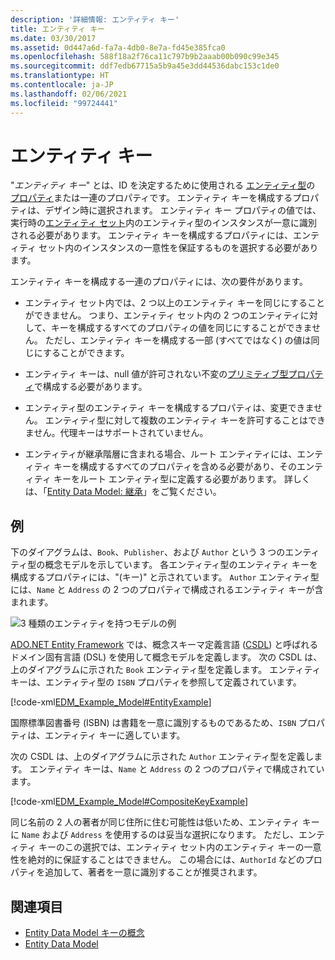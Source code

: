 ```yaml
---
description: '詳細情報: エンティティ キー'
title: エンティティ キー
ms.date: 03/30/2017
ms.assetid: 0d447a6d-fa7a-4db0-8e7a-fd45e385fca0
ms.openlocfilehash: 588f18a2f76ca11c797b9b2aaab00b090c99e345
ms.sourcegitcommit: ddf7edb67715a5b9a45e3dd44536dabc153c1de0
ms.translationtype: HT
ms.contentlocale: ja-JP
ms.lasthandoff: 02/06/2021
ms.locfileid: "99724441"
---
```

# <a name="entity-key"></a>エンティティ キー

"*エンティティ キー*" とは、ID を決定するために使用される [エンティティ型](entity-type.md)の [プロパティ](property.md)または一連のプロパティです。 エンティティ キーを構成するプロパティは、デザイン時に選択されます。 エンティティ キー プロパティの値では、実行時の[エンティティ セット](entity-set.md)内のエンティティ型のインスタンスが一意に識別される必要があります。 エンティティ キーを構成するプロパティには、エンティティ セット内のインスタンスの一意性を保証するものを選択する必要があります。  
  
 エンティティ キーを構成する一連のプロパティには、次の要件があります。  
  
- エンティティ セット内では、2 つ以上のエンティティ キーを同じにすることができません。 つまり、エンティティ セット内の 2 つのエンティティに対して、キーを構成するすべてのプロパティの値を同じにすることができません。 ただし、エンティティ キーを構成する一部 (すべてではなく) の値は同じにすることができます。  
  
- エンティティ キーは、null 値が許可されない不変の[プリミティブ型プロパティ](entity-data-model-primitive-data-types.md)で構成する必要があります。  
  
- エンティティ型のエンティティ キーを構成するプロパティは、変更できません。 エンティティ型に対して複数のエンティティ キーを許可することはできません。代理キーはサポートされていません。  
  
- エンティティが継承階層に含まれる場合、ルート エンティティには、エンティティ キーを構成するすべてのプロパティを含める必要があり、そのエンティティ キーをルート エンティティ型に定義する必要があります。 詳しくは、「[Entity Data Model: 継承](entity-data-model-inheritance.md)」をご覧ください。  
  
## <a name="example"></a>例  

 下のダイアグラムは、`Book`、`Publisher`、および `Author` という 3 つのエンティティ型の概念モデルを示しています。 各エンティティ型のエンティティ キーを構成するプロパティには、"(キー)" と示されています。 `Author` エンティティ型には、`Name` と `Address` の 2 つのプロパティで構成されるエンティティ キーが含まれます。  
  
 ![3 種類のエンティティを持つモデルの例](./media/entity-key/example-model-three-entity-types.gif)  
  
 [ADO.NET Entity Framework](./ef/index.md) では、概念スキーマ定義言語 ([CSDL](/ef/ef6/modeling/designer/advanced/edmx/csdl-spec)) と呼ばれるドメイン固有言語 (DSL) を使用して概念モデルを定義します。 次の CSDL は、上のダイアグラムに示された `Book` エンティティ型を定義します。 エンティティ キーは、エンティティ型の `ISBN` プロパティを参照して定義されています。  
  
 [!code-xml[EDM_Example_Model#EntityExample](../../../../samples/snippets/xml/VS_Snippets_Data/edm_example_model/xml/books.edmx#entityexample)]  
  
 国際標準図書番号 (ISBN) は書籍を一意に識別するものであるため、`ISBN` プロパティは、エンティティ キーに適しています。  
  
 次の CSDL は、上のダイアグラムに示された `Author` エンティティ型を定義します。 エンティティ キーは、`Name` と `Address` の 2 つのプロパティで構成されています。  
  
 [!code-xml[EDM_Example_Model#CompositeKeyExample](../../../../samples/snippets/xml/VS_Snippets_Data/edm_example_model/xml/books.edmx#compositekeyexample)]  
  
 同じ名前の 2 人の著者が同じ住所に住む可能性は低いため、エンティティ キーに `Name` および `Address` を使用するのは妥当な選択になります。 ただし、エンティティ キーのこの選択では、エンティティ セット内のエンティティ キーの一意性を絶対的に保証することはできません。 この場合には、`AuthorId` などのプロパティを追加して、著者を一意に識別することが推奨されます。  
  
## <a name="see-also"></a>関連項目

- [Entity Data Model キーの概念](entity-data-model-key-concepts.md)
- [Entity Data Model](entity-data-model.md)
